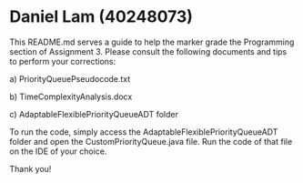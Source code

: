 # Daniel Lam (40248073)

This README.md serves a guide to help the marker grade the Programming section of Assignment 3. Please consult the following documents and tips to perform your corrections:

a) PriorityQueuePseudocode.txt

b) TimeComplexityAnalysis.docx

c) AdaptableFlexiblePriorityQueueADT folder

To run the code, simply access the AdaptableFlexiblePriorityQueueADT folder and open the CustomPriorityQueue.java file. Run the code of that file on the IDE of your choice.

Thank you!

